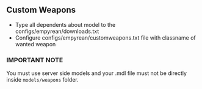 ## Custom Weapons

* Type all dependents about model to the configs/empyrean/downloads.txt
* Configure configs/empyrean/customweapons.txt file with classname of wanted weapon

### IMPORTANT NOTE
You must use server side models and your .mdl file must not be directly inside `models/weapons` folder.
